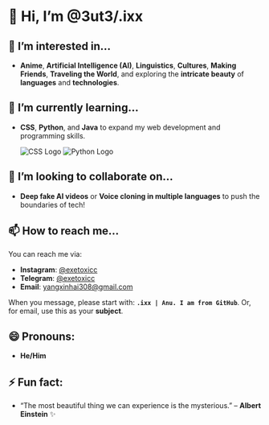 # 👋 Hi, I’m @3ut3/.ixx

## 👀 I’m interested in...
- **Anime**, **Artificial Intelligence (AI)**, **Linguistics**, **Cultures**, **Making Friends**, **Traveling the World**, and exploring the **intricate beauty** of **languages** and **technologies**.

## 🌱 I’m currently learning...
- **CSS**, **Python**, and **Java** to expand my web development and programming skills.

  ![CSS Logo](https://upload.wikimedia.org/wikipedia/commons/6/62/CSS3_logo.svg)
  ![Python Logo](https://upload.wikimedia.org/wikipedia/commons/c/c3/Python-logo-notext.svg)
  
## 💞️ I’m looking to collaborate on...
- **Deep fake AI videos** or **Voice cloning in multiple languages** to push the boundaries of tech!

## 📫 How to reach me...
You can reach me via:
- **Instagram**: [@exetoxicc](https://www.instagram.com/exetoxicc/)  
- **Telegram**: [@exetoxicc](https://t.me/exetoxicc)  
- **Email**: [yangxinhai308@gmail.com](mailto:yangxinhai308@gmail.com)

When you message, please start with: **`.ixx | Anu. I am from GitHub`**. Or, for email, use this as your **subject**.

## 😄 Pronouns: 
- **He/Him**

## ⚡ Fun fact: 
- “The most beautiful thing we can experience is the mysterious.” – **Albert Einstein** ✨

<!---
3ut3/3ut3 is a ✨ special ✨ repository because its `README.md` (this file) appears on your GitHub profile.
You can click the Preview link to take a look at your changes.
--->
